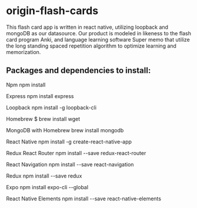 # origin-flash-cards

This flash card app is written in react native, utilizing loopback and mongoDB as our datasource. 
Our product is modeled in likeness to the flash card program Anki, and language learning software Super memo that utilize
the long standing spaced repetition algorithm to optimize learning and memorization.

Packages and dependencies to install:
------------------------------------
Npm 
npm install

Express
npm install express

Loopback
npm install -g loopback-cli

Homebrew
$ brew install wget

MongoDB with Homebrew
brew install mongodb

React Native
npm install -g create-react-native-app

Redux React Router
npm install --save redux-react-router

React Navigation
npm install --save react-navigation

Redux
npm install --save redux

Expo
npm install expo-cli --global

React Native Elements
npm install --save react-native-elements